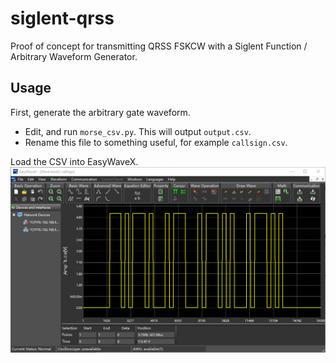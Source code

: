 # siglent-qrss
Proof of concept for transmitting QRSS FSKCW with a Siglent Function / 
Arbitrary Waveform Generator.

## Usage

First, generate the arbitrary gate waveform. 
- Edit, and run `morse_csv.py`. This will output `output.csv`. 
- Rename this file to something useful, for example `callsign.csv`.

Load the CSV into EasyWaveX.
![Alt text](/screenshots/easywavex-call.png?raw=true "trigger waveform")